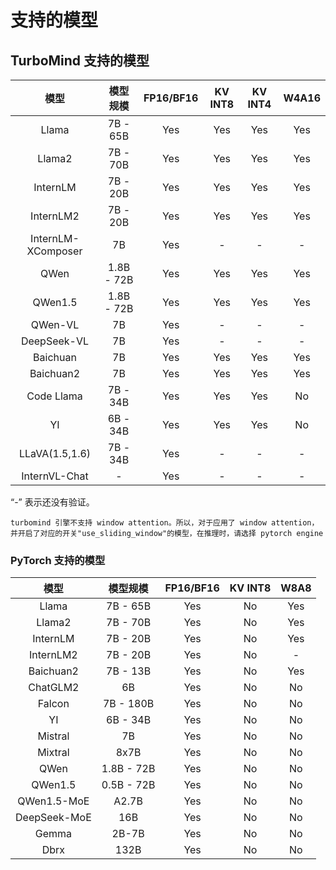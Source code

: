 # 支持的模型

## TurboMind 支持的模型

|        模型        |  模型规模  | FP16/BF16 | KV INT8 | KV INT4 | W4A16 |
| :----------------: | :--------: | :-------: | :-----: | :-----: | :---: |
|       Llama        |  7B - 65B  |    Yes    |   Yes   |   Yes   |  Yes  |
|       Llama2       |  7B - 70B  |    Yes    |   Yes   |   Yes   |  Yes  |
|      InternLM      |  7B - 20B  |    Yes    |   Yes   |   Yes   |  Yes  |
|     InternLM2      |  7B - 20B  |    Yes    |   Yes   |   Yes   |  Yes  |
| InternLM-XComposer |     7B     |    Yes    |    -    |    -    |   -   |
|        QWen        | 1.8B - 72B |    Yes    |   Yes   |   Yes   |  Yes  |
|      QWen1.5       | 1.8B - 72B |    Yes    |   Yes   |   Yes   |  Yes  |
|      QWen-VL       |     7B     |    Yes    |    -    |    -    |   -   |
|    DeepSeek-VL     |     7B     |    Yes    |    -    |    -    |   -   |
|      Baichuan      |     7B     |    Yes    |   Yes   |   Yes   |  Yes  |
|     Baichuan2      |     7B     |    Yes    |   Yes   |   Yes   |  Yes  |
|     Code Llama     |  7B - 34B  |    Yes    |   Yes   |   Yes   |  No   |
|         YI         |  6B - 34B  |    Yes    |   Yes   |   Yes   |  No   |
|   LLaVA(1.5,1.6)   |  7B - 34B  |    Yes    |    -    |    -    |   -   |
|   InternVL-Chat    |     -      |    Yes    |    -    |    -    |   -   |

“-” 表示还没有验证。

```{note}
turbomind 引擎不支持 window attention。所以，对于应用了 window attention，并开启了对应的开关"use_sliding_window"的模型，在推理时，请选择 pytorch engine
```

### PyTorch 支持的模型

|     模型     |  模型规模  | FP16/BF16 | KV INT8 | W8A8 |
| :----------: | :--------: | :-------: | :-----: | :--: |
|    Llama     |  7B - 65B  |    Yes    |   No    | Yes  |
|    Llama2    |  7B - 70B  |    Yes    |   No    | Yes  |
|   InternLM   |  7B - 20B  |    Yes    |   No    | Yes  |
|  InternLM2   |  7B - 20B  |    Yes    |   No    |  -   |
|  Baichuan2   |  7B - 13B  |    Yes    |   No    | Yes  |
|   ChatGLM2   |     6B     |    Yes    |   No    |  No  |
|    Falcon    | 7B - 180B  |    Yes    |   No    |  No  |
|      YI      |  6B - 34B  |    Yes    |   No    |  No  |
|   Mistral    |     7B     |    Yes    |   No    |  No  |
|   Mixtral    |    8x7B    |    Yes    |   No    |  No  |
|     QWen     | 1.8B - 72B |    Yes    |   No    |  No  |
|   QWen1.5    | 0.5B - 72B |    Yes    |   No    |  No  |
| QWen1.5-MoE  |   A2.7B    |    Yes    |   No    |  No  |
| DeepSeek-MoE |    16B     |    Yes    |   No    |  No  |
|    Gemma     |   2B-7B    |    Yes    |   No    |  No  |
|     Dbrx     |    132B    |    Yes    |   No    |  No  |
